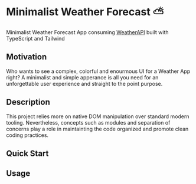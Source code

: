# Minimalist Weather Forecast ⛅️

Minimalist Weather Forecast App consuming [WeatherAPI](https://www.weatherapi.com) built with TypeScript and Tailwind

## Motivation

Who wants to see a complex, colorful and enourmous UI for a Weather App right? A minimalist and simple apperance is all you need for an unforgettable user experience and straight to the point purpose.

## Description

This project relies more on native DOM manipulation over standard modern tooling. Nevertheless, concepts such as modules and separation of concerns play a role in maintainting the code organized and promote clean coding practices.

## Quick Start

## Usage
